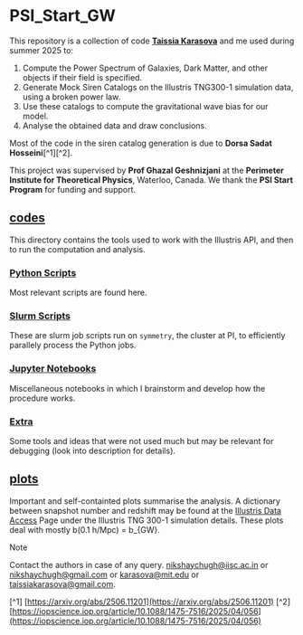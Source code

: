 # PSI_Start_GW
This repository is a collection of code [**Taissia Karasova**](mailto:karasova@mit.edu) and me used during summer 2025 to:
1. Compute the Power Spectrum of Galaxies, Dark Matter, and other objects if their field is specified.
2. Generate Mock Siren Catalogs on the Illustris TNG300-1 simulation data, using a broken power law.
3. Use these catalogs to compute the gravitational wave bias for our model.
4. Analyse the obtained data and draw conclusions.

Most of the code in the siren catalog generation is due to **Dorsa Sadat Hosseini**[^1][^2]. 

This project was supervised by **Prof Ghazal Geshnizjani** at the **Perimeter Institute for Theoretical Physics**, Waterloo, Canada. 
We thank the **PSI Start Program** for funding and support.

## [codes](PSI_Start_GW/codes/) 
This directory contains the tools used to work with the Illustris API, and then to run the computation and analysis. 

### [Python Scripts]("PSI_Start_GW/codes/Python%20Scripts/")
Most relevant scripts are found here.

### [Slurm Scripts]("PSI_Start_GW/codes/Slurm%20Scripts/")
These are slurm job scripts run on `symmetry`, the cluster at PI, to efficiently parallely process the Python jobs.

### [Jupyter Notebooks](PSI_Start_GW/codes/Jupyter%20Notebooks/)
Miscellaneous notebooks in which I brainstorm and develop how the procedure works.

### [Extra](PSI_Start_GW/codes/Extra/)
Some tools and ideas that were not used much but may be relevant for debugging (look into description for details). 

## [plots](PSI_Start_GW/plots/)
Important and self-containted plots summarise the analysis. A dictionary between snapshot number and redshift may be found at the [Illustris Data Access](https://www.tng-project.org/data/) Page under the Illustris TNG 300-1 simulation details. 
These plots deal with mostly b(0.1 h/Mpc) = b_{GW}. 

>[!NOTE]
>Contact the authors in case of any query. [nikshaychugh@iisc.ac.in](mailto:nikshaychugh@iisc.ac.in) or [nikshaychugh@gmail.com](mailto:nikshaychugh@gmail.com) or [karasova@mit.edu](mailto:karasova@mit.edu) or [taissiakarasova@gmail.com](mailto:taissiakarasova@gmail.com).

[^1] [https://arxiv.org/abs/2506.11201](https://arxiv.org/abs/2506.11201)
[^2] [https://iopscience.iop.org/article/10.1088/1475-7516/2025/04/056](https://iopscience.iop.org/article/10.1088/1475-7516/2025/04/056)

